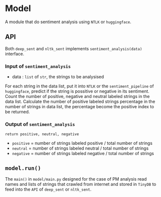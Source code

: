 # Model
A module that do sentiment analysis using `NTLK` or `huggingface`.

## API
Both `deep_sent` and `nltk_sent` implements `sentiment_analysis(data)` interface.
### Input of `sentiment_analysis`
- data : `list` of `str`, the strings to be analysised

For each string in the data list, put it into `NTLK` or the `sentiment_pipeline` of `huggingface`,
predict if the string is possitive or negative in its sentiment.
Count the number of positive, negative and neutral labeled strings in the data list.
Calculate the number of positive labeled strings percentage in the number of strings in data list,
the percentage become the positive index to be returned.

### Output of `sentiment_analysis`
`return positive, neutral, negative`
- `positive` = number of strings labeled positive / total number of strings
- `neutral`  = number of strings labeled neutral / total number of strings
- `negative` = number of strings labeled negative / total number of strings

## `model.run()`
The `main()` in `model/main.py` designed for the case of PM analysis read names and lists of strings
that crawled from internet and stored in `TinyDB` to feed into the `API` of `deep_sent` or `nltk_sent`.
